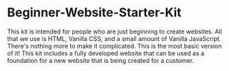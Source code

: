 # Beginner-Website-Starter-Kit
This kit is intended for people who are just beginning to create websites. All that we use is HTML, Vanilla CSS, and a small amount of Vanilla JavaScript. There's nothing more to make it complicated. This is the most basic version of it! This kit includes a fully developed website that can be used as a foundation for a new website that is being created for a customer.